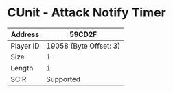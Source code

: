 #  CUnit - Attack Notify Timer
Address   | 59CD2F
----------|-------------
Player ID | 19058 (Byte Offset: 3)
Size 	  | 1
Length 	  | 1
SC:R      | Supported


